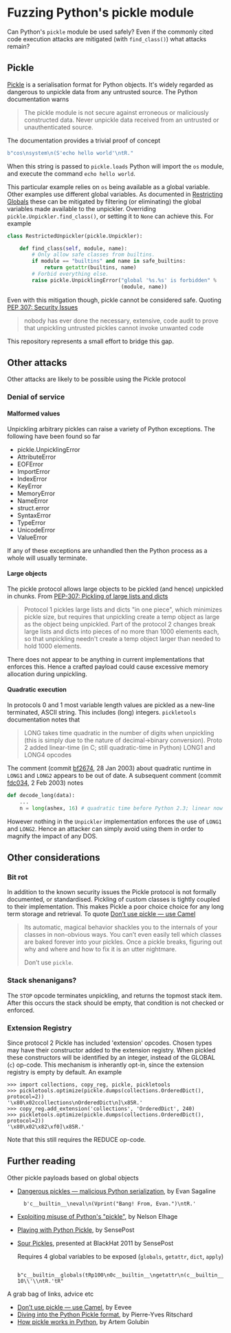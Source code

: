 # Fuzzing Python's pickle module

Can Python's `pickle` module be used safely? Even if the commonly cited code
execution attacks are mitigated (with `find_class()`) what attacks remain?

## Pickle

[Pickle] is a serialisation format for Python objects. It's widely regarded
as dangerous to unpickle data from any untrusted source. The Python
documentation warns

[pickle]: https://docs.python.org/3/library/pickle.html
[how pickle works in python]: https://rushter.com/blog/pickle-serialization-internals/

> The pickle module is not secure against erroneous or maliciously
> constructed data. Never unpickle data received from an untrusted
> or unauthenticated source.

The documentation provides a trivial proof of concept

```python
b"cos\nsystem\n(S'echo hello world'\ntR."
```

When this string is passed to `pickle.loads` Python will import the `os`
module, and execute the command `echo hello world`.

This particular example relies on `os` being available as a global variable.
Other examples use different global variables. As documented in
[Restricting Globals] these can be mitigated by filtering (or eliminating)
the global variables made available to the unpickler. Overriding
`pickle.Unpickler.find_class()`, or setting it to `None` can achieve this.
For example

[restricting globals]: https://docs.python.org/3/library/pickle.html#restricting-globals

```python
class RestrictedUnpickler(pickle.Unpickler):

    def find_class(self, module, name):
        # Only allow safe classes from builtins.
        if module == "builtins" and name in safe_builtins:
            return getattr(builtins, name)
        # Forbid everything else.
        raise pickle.UnpicklingError("global '%s.%s' is forbidden" %
                                     (module, name))
```

Even with this mitigation though, pickle cannot be considered safe. Quoting
[PEP 307: Security Issues]

> nobody has ever done the necessary, extensive, code audit to prove that unpickling untrusted pickles cannot invoke unwanted code

[PEP 307: Security Issues]: https://www.python.org/dev/peps/pep-0307/#security-issues

This repository represents a small effort to bridge this gap.

## Other attacks

Other attacks are likely to be possible using the Pickle protocol

### Denial of service

#### Malformed values

Unpickling arbitrary pickles can raise a variety of Python exceptions. The following
have been found so far

- pickle.UnpicklingError
- AttributeError
- EOFError
- ImportError
- IndexError
- KeyError
- MemoryError
- NameError
- struct.error
- SyntaxError
- TypeError
- UnicodeError
- ValueError

If any of these exceptions are unhandled then the Python process as a whole
will usually terminate.

#### Large objects

The pickle protocol allows large objects to be pickled (and hence) unpickled
in chunks. From [PEP-307: Pickling of large lists and dicts]

> Protocol 1 pickles large lists and dicts "in one piece", which minimizes
> pickle size, but requires that unpickling create a temp object as large as
> the object being unpickled. Part of the protocol 2 changes break large
> lists and dicts into pieces of no more than 1000 elements each, so that
> unpickling needn't create a temp object larger than needed to hold 1000
> elements.

[PEP-307: Pickling of large lists and dicts]: https://www.python.org/dev/peps/pep-0307/#pickling-of-large-lists-and-dicts

There does not appear to be anything in current implementations
that enforces this. Hence a crafted payload could cause excessive memory
allocation during unpickling.

#### Quadratic execution

In protocols 0 and 1 most variable length values are pickled as a new-line
terminated, ASCII string. This includes (long) integers. `pickletools`
documentation notes that

> LONG takes time quadratic in the number of digits when unpickling
> (this is simply due to the nature of decimal->binary conversion).
> Proto 2 added linear-time (in C; still quadratic-time in Python) LONG1
> and LONG4 opcodes

The comment (commit [bf2674], 28 Jan 2003) about quadratic runtime in `LONG1`
and `LONG2` appears to be out of date. A subsequent comment (commit [fdc034],
2 Feb 2003) notes

```python
def decode_long(data):
    ...
    n = long(ashex, 16) # quadratic time before Python 2.3; linear now
```

However nothing in the `Unpickler` implementation enforces the use of `LONG1`
and `LONG2`. Hence an attacker can simply avoid using them in order to magnify
the impact of any DOS.

[bf2674]: https://github.com/python/cpython/commit/bf2674be0e95787cdeb154091b7377e30b2827bf
[fdc034]: https://github.com/python/cpython/commit/fdc03462b3e0796ae6474da6f0f9844773d1da8f

## Other considerations

### Bit rot

In addition to the known security issues the Pickle protocol is not formally
documented, or standardised. Pickling of custom classes is tightly
coupled to their implementation. This makes Pickle a poor choice choice for
any long term storage and retrieval. To quote [Don’t use pickle — use Camel]

> Its automatic, magical behavior shackles you to the internals of your
> classes in non-obvious ways. You can’t even easily tell which classes
> are baked forever into your pickles. Once a pickle breaks, figuring out
> why and where and how to fix it is an utter nightmare.
>
> Don’t use `pickle`.

### Stack shenanigans?

The `STOP` opcode terminates unpickling, and returns the topmost stack item.
After this occurs the stack should be empty, that condition is not checked or
enforced.

### Extension Registry

Since protocol 2 Pickle has included 'extension' opcodes. Chosen types may
have their constructor added to the extension registry. When pickled these
constructors will be identified by an integer, instead of the GLOBAL (`c`)
op-code. This mechanism is inherantly opt-in, since the extension registry is
empty by default. An example

```
>>> import collections, copy_reg, pickle, pickletools
>>> pickletools.optimize(pickle.dumps(collections.OrderedDict(), protocol=2))
'\x80\x02ccollections\nOrderedDict\n]\x85R.'
>>> copy_reg.add_extension('collections', 'OrderedDict', 240)
>>> pickletools.optimize(pickle.dumps(collections.OrderedDict(), protocol=2))
'\x80\x02\x82\xf0]\x85R.'
```

Note that this still requires the REDUCE op-code.

## Further reading

Other pickle payloads based on global objects

- [Dangerous pickles — malicious Python serialization], by Evan Sagaline

        b'c__builtin__\neval\n(Vprint("Bang! From, Evan.")\ntR.'

- [Exploiting misuse of Python's "pickle"], by Nelson Elhage
- [Playing with Python Pickle], by SensePost
- [Sour Pickles], presented at BlackHat 2011 by SensePost

  Requires 4 global variables to be exposed (`globals`, `getattr`, `dict`, `apply`)

        b"c__builtin__globals(tRp100\n0c__builtin__\ngetattr\n(c__builtin__\ndict\nS'get'\ntRp101\n0c__builtin__\napply\n(g101\n(g100\nS'loads'\nltRp102\n(S'cos\\nsystem\\n(S\\'sleep 10\\'\\ntR.'tR"

A grab bag of links, advice etc

- [Don’t use pickle — use Camel], by Eevee
- [Diving into the Python Pickle format], by Pierre-Yves Ritschard
- [How pickle works in Python], by Artem Golubin

[Dangerous pickles — malicious Python serialization]: https://intoli.com/blog/dangerous-pickles/
[Diving into the Python Pickle format]: http://spootnik.org/entries/2014/04/05/diving-into-the-python-pickle-formatt/
[Don’t use pickle — use Camel]: https://eev.ee/release/2015/10/15/dont-use-pickle-use-camel/
[Exploiting misuse of Python's "pickle"]: https://blog.nelhage.com/2011/03/exploiting-pickle/
[How pickle works in Python]: https://rushter.com/blog/pickle-serialization-internals/
[Playing with Python Pickle]: https://sensepost.com/blog/2010/playing-with-python-pickle-%231/
[Sour pickles]: https://media.blackhat.com/bh-us-11/Slaviero/BH_US_11_Slaviero_Sour_Pickles_Slides.pdf]
